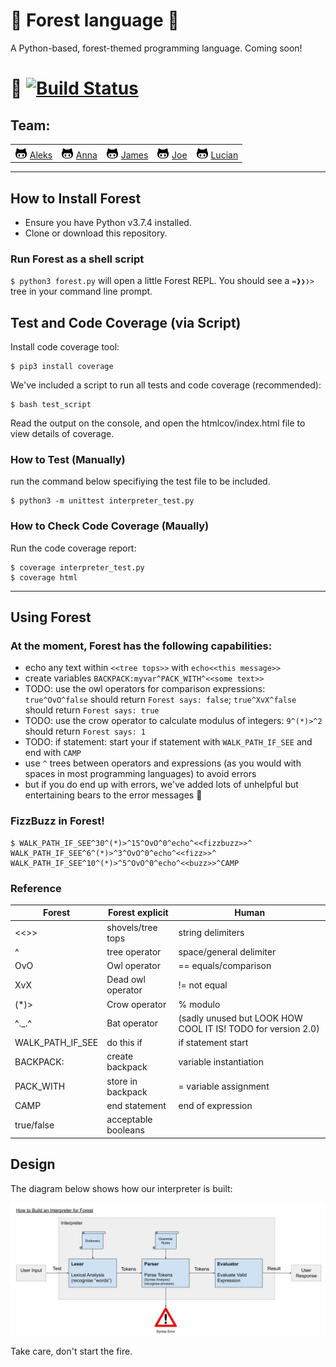 # 🌲 Forest language 🌲

A Python-based, forest-themed programming language. Coming soon!

# 🐻 [![Build Status](https://travis-ci.org/lucianmot/f.rest.svg?branch=master)](https://travis-ci.org/lucianmot/f.rest)

## Team:
| | | | | |
| --- | --- | --- | --- | --- |  
| ![](github.png) [Aleks](https://github.com/ajmpawlik) | ![](github.png) [Anna](https://github.com/aniasobo) | ![](github.png) [James](https://github.com/zepherine2006DEV) | ![](github.png) [Joe](https://github.com/josephtownshend) | ![](github.png) [Lucian](https://github.com/lucianmot) |    

---
## How to Install Forest

* Ensure you have Python v3.7.4 installed.
* Clone or download this repository.

### Run Forest as a shell script

`$ python3 forest.py` will open a little Forest REPL. You should see a `=❱❯❭>` tree in your command line prompt. 


## Test and Code Coverage (via Script)

Install code coverage tool:

```console
$ pip3 install coverage
```

We've included a script to run all tests and code coverage (recommended):

```console
$ bash test_script
```

Read the output on the console, and open the htmlcov/index.html file to view details of coverage.

### How to Test (Manually)

run the command below specifiying the test file to be included.

```console
$ python3 -m unittest interpreter_test.py
```

### How to Check Code Coverage (Maually)

Run the code coverage report:

```console
$ coverage interpreter_test.py
$ coverage html
```
---
## Using Forest

### At the moment, Forest has the following capabilities:
* echo any text within `<<tree tops>>` with `echo<<this message>>`
* create variables `BACKPACK:myvar^PACK_WITH^<<some text>>`
* TODO: use the owl operators for comparison expressions: `true^OvO^false` should return `Forest says: false`; `true^XvX^false` should return `Forest says: true`    
* TODO: use the crow operator to calculate modulus of integers: `9^(*)>^2` should return `Forest says: 1`  
* TODO: if statement: start your if statement with `WALK_PATH_IF_SEE` and end with `CAMP`  
* use `^` trees between operators and expressions (as you would with spaces in most programming languages) to avoid errors  
* but if you do end up with errors, we've added lots of unhelpful but entertaining bears to the error messages 🐻

### FizzBuzz in Forest! 

```
$ WALK_PATH_IF_SEE^30^(*)>^15^OvO^0^echo^<<fizzbuzz>>^
WALK_PATH_IF_SEE^6^(*)>^3^OvO^0^echo^<<fizz>>^
WALK_PATH_IF_SEE^10^(*)>^5^OvO^0^echo^<<buzz>>^CAMP
```

### Reference

| Forest | Forest explicit | Human |   
| --- | --- | --- |   
| <<>> | shovels/tree tops | string delimiters |  
| ^ | tree operator | space/general delimiter |  
| OvO | Owl operator | == equals/comparison |  
| XvX | Dead owl operator | != not equal |    
| (*)> | Crow operator | % modulo |   
| ^._.^ | Bat operator | (sadly unused but LOOK HOW COOL IT IS! TODO for version 2.0) |      
| WALK_PATH_IF_SEE | do this if | if statement start |  
| BACKPACK: | create backpack | variable instantiation |   
| PACK_WITH | store in backpack | = variable assignment |  
| CAMP | end statement | end of expression |  
| true/false | acceptable booleans |  


## Design

The diagram below shows how our interpreter is built:

![interpreter](Interpreterv2.jpg)


Take care, don't start the fire.
